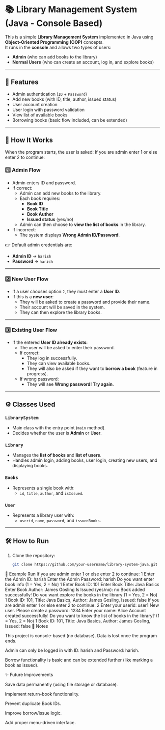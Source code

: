 # 📚 Library Management System (Java - Console Based)

This is a simple **Library Management System** implemented in Java using **Object-Oriented Programming (OOP)** concepts.  
It runs in the **console** and allows two types of users:
- **Admin** (who can add books to the library)
- **Normal Users** (who can create an account, log in, and explore books)

---

## 🚀 Features
- Admin authentication (`ID` + `Password`)
- Add new books (with ID, title, author, issued status)
- User account creation
- User login with password validation
- View list of available books
- Borrowing books (basic flow included, can be extended)

---

## 🔑 How It Works

When the program starts, the user is asked:
If you are admin enter 1 or else enter 2 to continue:

### 1️⃣ Admin Flow
- Admin enters ID and password.
- If correct:
  - Admin can add new books to the library.
  - Each book requires:
    - **Book ID**
    - **Book Title**
    - **Book Author**
    - **Issued status** (yes/no)
  - Admin can then choose to **view the list of books** in the library.
- If incorrect:
  - The system displays **Wrong Admin ID/Password**.

👉 Default admin credentials are:
- **Admin ID** → `harish`
- **Password** → `harish`

---

### 2️⃣ New User Flow
- If a user chooses option `2`, they must enter a **User ID**.
- If this is a **new user**:
  - They will be asked to create a password and provide their name.
  - Their account will be saved in the system.
  - They can then explore the library books.

---

### 3️⃣ Existing User Flow
- If the entered **User ID already exists**:
  - The user will be asked to enter their password.
  - If correct:
    - They log in successfully.
    - They can view available books.
    - They will also be asked if they want to **borrow a book** (feature in progress).
  - If wrong password:
    - They will see **Wrong password! Try again.**

---

## ⚙️ Classes Used

### `LibrarySystem`
- Main class with the entry point (`main` method).
- Decides whether the user is **Admin** or **User**.

### `Library`
- Manages the **list of books** and **list of users**.
- Handles admin login, adding books, user login, creating new users, and displaying books.

### `Books`
- Represents a single book with:
  - `id`, `title`, `author`, and `isIssued`.

### `User`
- Represents a library user with:
  - `userid`, `name`, `password`, and `issuedBooks`.

---

## 🛠️ How to Run
1. Clone the repository:
   ```bash
   git clone https://github.com/your-username/library-system-java.git
📌 Example Run
If you are admin enter 1 or else enter 2 to continue: 1
Enter the Admin ID:
harish
Enter the Admin Password:
harish
Do you want enter book info (1 = Yes, 2 = No)
1
Enter Book ID:
101
Enter Book Title:
Java Basics
Enter Book Author:
James Gosling
Is Issued (yes/no):
no
Book added successfully!
Do you want explore the books in the library (1 = Yes, 2 = No) 1
Book ID: 101, Title: Java Basics, Author: James Gosling, Issued: false
If you are admin enter 1 or else enter 2 to continue: 2
Enter your userid:
user1
New user. Please create a password:
1234
Enter your name:
Alice
Account created successfully!
Do you want to know the list of books in the library? (1 = Yes, 2 = No) 1
Book ID: 101, Title: Java Basics, Author: James Gosling, Issued: false
📖 Notes

This project is console-based (no database). Data is lost once the program ends.

Admin can only be logged in with ID: harish and Password: harish.

Borrow functionality is basic and can be extended further (like marking a book as issued).

✨ Future Improvements

Save data permanently (using file storage or database).

Implement return-book functionality.

Prevent duplicate Book IDs.

Improve borrow/issue logic.

Add proper menu-driven interface.
